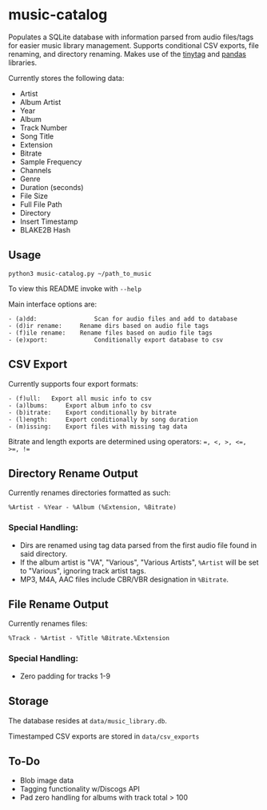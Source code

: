 # music-catalog
Populates a SQLite database with information parsed from audio files/tags for easier music library management. Supports conditional CSV exports, file renaming, and directory renaming. Makes use of the [tinytag](https://github.com/devsnd/tinytag) and [pandas](https://github.com/pandas-dev/pandas) libraries.

Currently stores the following data:

- Artist
- Album Artist
- Year
- Album
- Track Number
- Song Title
- Extension
- Bitrate
- Sample Frequency
- Channels
- Genre
- Duration (seconds)
- File Size
- Full File Path
- Directory
- Insert Timestamp
- BLAKE2B Hash

## Usage
~~~
python3 music-catalog.py ~/path_to_music
~~~
To view this README invoke with `--help`

Main interface options are:
~~~
- (a)dd:                Scan for audio files and add to database
- (d)ir rename: 	Rename dirs based on audio file tags
- (f)ile rename: 	Rename files based on audio file tags
- (e)xport: 	        Conditionally export database to csv
~~~
## CSV Export
Currently supports four export formats:
~~~
- (f)ull: 	Export all music info to csv
- (a)lbums: 	Export album info to csv
- (b)itrate: 	Export conditionally by bitrate
- (l)ength: 	Export conditionally by song duration
- (m)issing: 	Export files with missing tag data
~~~

Bitrate and length exports are determined using operators: `=, <, >, <=, >=, !=`

## Directory Rename Output

Currently renames directories formatted as such:
~~~
%Artist - %Year - %Album (%Extension, %Bitrate)
~~~

### Special Handling:

- Dirs are renamed using tag data parsed from the first audio file found in said directory. 
- If the album artist is "VA", "Various", "Various Artists", `%Artist` will be set to "Various", ignoring track artist tags.
- MP3, M4A, AAC files include CBR/VBR designation in `%Bitrate`.

## File Rename Output

Currently renames files:
~~~
%Track - %Artist - %Title %Bitrate.%Extension
~~~

### Special Handling:

- Zero padding for tracks 1-9

## Storage

The database resides at `data/music_library.db`.

Timestamped CSV exports are stored in `data/csv_exports`

## To-Do
- Blob image data
- Tagging functionality w/Discogs API
- Pad zero handling for albums with track total > 100
